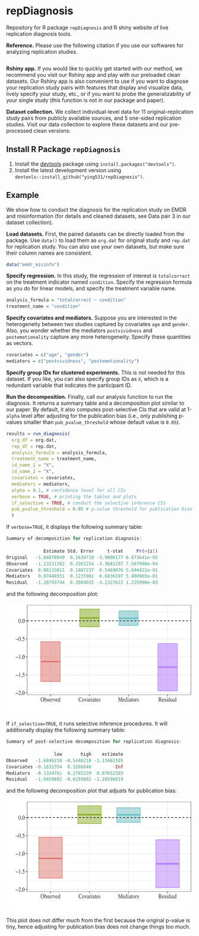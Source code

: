 # repDiagnosis
Repository for R package `repDiagnosis` and R shiny website of live replication diagnosis tools.
 

**Reference.** Please use the following citation if you use our softwares for analyzing replication studies.

```

```

**Rshiny app.** If you would like to quickly get started with our method, we recommend you visit our Rshiny app and play with our preloaded  clean datasets. Our Rshiny app is also convenient to use if you want to diagnose your replication study pairs with features that display and visualize data, lively specify your study, etc., or if you want to probe the generalizability of your single study (this function is not in our package and paper).

**Dataset collection.** We collect individual-level data for 11 original-replication study pairs from publicly available sources, and 5 one-sided replication studies. Visit our data collection to explore these datasets and our pre-processed clean versions: 

## Install R Package `repDiagnosis`
  
1. Install the [devtools](https://github.com/hadley/devtools) package using `install.packages("devtools")`.
2. Install the latest development version using `devtools::install_github("ying531/repDiagnosis")`.
 

## Example 

We show how to conduct the diagnosis for the replication study on EMDR and misinformation (for details and cleaned datasets, see Data pair 3 in our dataset collection). 

**Load datasets.** First, the paired datasets can be directly loaded from the package. Use `data()` to load them as `org.dat` for original study and `rep.dat` for replication study. You can also use your own datasets, but make sure their column names are consistent. 

```R
data("emdr_misinfo")
```

**Specify regression.** In this study, the regression of interest is `totalcorrect` on the treatment indicator named `condition`. Specify the regression formula as you do for linear models, and specify the treatment variable name.

```R
analysis_formula = "totalcorrect ~ condition"
treatment_name = "condition"
```

**Specify covariates and mediators.** Suppose you are interested in the heterogeneity between two studies captured by covariates `age` and `gender`. Also, you wonder whether the mediators `postvividness` and `postemotionality` capture any more heterogeneity. Specify these quantities as vectors. 

```R
covariates = c("age", "gender")
mediators = c("postvividness", "postemotionality")
```

**Specify group IDs for clustered experiments.** This is not needed for this dataset. If you like, you can also specify group IDs as `X`, which is a redundant variable that indicates the participant ID. 
  

**Run the decomposition.** Finally, call our analysis function to run the diagnosis. It returns a summary table and a decomposition plot similar to our paper. By default, it also computes post-selective CIs that are valid at 1-`alpha` level after adjusting for the publication bias (i.e., only publishing p-values smaller than `pub_pvalue_threshold` whose default value is `0.05`). 

```R
results = run_diagnosis(
  org_df = org.dat,
  rep_df = rep.dat,
  analysis_formula = analysis_formula,
  treatment_name = treatment_name,
  id_name_1 = "X",
  id_name_2 = "X",
  covariates = covariates,
  mediators = mediators,
  alpha = 0.1, # confidence level for all CIs
  verbose = TRUE, # printing the tables and plots
  if_selective = TRUE, # conduct the selective inference CIs
  pub_pvalue_threshold = 0.05 # p-value threshold for publication bias
  )
```

If `verbose=TRUE`, it displays the following summary table:

```R
Summary of decomposition for replication diagnosis:
  
              Estimate Std. Error     t-stat     Pr(>|z|)
Original   -1.04878049  0.2634718 -3.9806177 6.873641e-05
Observed   -1.13211382  0.3361254 -3.3681297 7.567998e-04
Covariates  0.08133811  0.1487237  0.5469076 5.844422e-01
Mediators   0.07448551  0.1233981  0.6036197 5.460965e-01
Residual   -1.28793744  0.3984015 -3.2327622 1.225996e-03
```

and the following decomposition plot:
   
<img src="https://raw.githubusercontent.com/ying531/archiv/main/default_plot.png"  width="600" height="300">

If `if_selective=TRUE`, it runs selective inference procedures. It will additionally display the following summary table:

```R
Summary of post-selective decomposition for replication diagnosis:

                  low       high    estimate
Observed   -1.6846210 -0.5446210 -1.13462105
Covariates -0.1631354  0.3268646        -Inf
Mediators  -0.1334761  0.2765239  0.07652393
Residual   -1.9459682 -0.6159682 -1.28596819
```

and the following decomposition plot that adjusts for publication bias:
  

<img src="https://raw.githubusercontent.com/ying531/archiv/main/default_plot_selective.png"  width="600" height="300">

This plot does not differ much from the first because the original p-value is tiny, hence adjusting for publication bias does not change things too much.